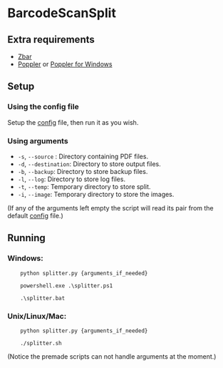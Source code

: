 # BarcodeScanSplit

## Extra requirements
- [Zbar](https://github.com/NaturalHistoryMuseum/pyzbar)
- [Poppler](https://poppler.freedesktop.org/) or [Poppler for Windows](https://github.com/oschwartz10612/poppler-windows)

## Setup

### Using the config file
Setup the [config](config.py) file, then run it as you wish.

### Using arguments
- ```-s```, ```--source``` : Directory containing PDF files.
- ```-d```, ```--destination```: Directory to store output files.
- ```-b```, ```--backup```: Directory to store backup files.
- ```-l```, ```--log```: Directory to store log files.
- ```-t```, ```--temp```: Temporary directory to store split.
- ```-i```, ```--image```: Temporary directory to store the images.

(If any of the arguments left empty the script will read its pair from the default [config](config.py) file.)

## Running
### Windows:
```
    python splitter.py {arguments_if_needed}
```
```
    powershell.exe .\splitter.ps1
```
```
    .\splitter.bat
```
### Unix/Linux/Mac:
```
    python splitter.py {arguments_if_needed}
```
```
    ./splitter.sh
```

(Notice the premade scripts can not handle arguments at the moment.)